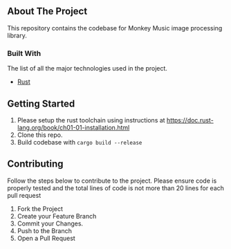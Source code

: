 ## About The Project

This repository contains the codebase for Monkey Music image processing library.


### Built With <a name = "built-with"></a>
The list of all the major technologies used in the project.
- [Rust](https://doc.rust-lang.org/)


## Getting Started
1. Please setup the rust toolchain using instructions at https://doc.rust-lang.org/book/ch01-01-installation.html
2. Clone this repo.
3. Build codebase with `cargo build --release`


<!-- CONTRIBUTING -->
## Contributing

Follow the steps below to contribute to the project. Please ensure code is properly tested and the total lines of code
is not more than 20 lines for each pull request

1. Fork the Project
2. Create your Feature Branch 
3. Commit your Changes.
4. Push to the Branch
5. Open a Pull Request
